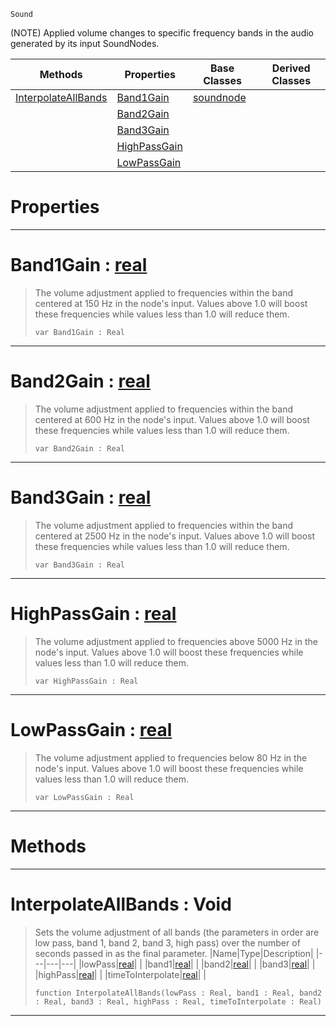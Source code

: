  `Sound`

(NOTE) Applied volume changes to specific frequency bands in the audio generated by its input SoundNodes.

|Methods|Properties|Base Classes|Derived Classes|
|---|---|---|---|
|[ InterpolateAllBands](https://github.com/PlasmaEngine/PlasmaDocs/tree/master/docs/C%2B%2B/code_reference/class_reference/equalizernode.markdown#interpolateallbands-void)|[ Band1Gain](https://github.com/PlasmaEngine/PlasmaDocs/tree/master/docs/C%2B%2B/code_reference/class_reference/equalizernode.markdown#band1gain-plasma-engine-do)|[soundnode](https://github.com/PlasmaEngine/PlasmaDocs/tree/master/docs/C%2B%2B/code_reference/class_reference/soundnode.markdown)| |
| |[ Band2Gain](https://github.com/PlasmaEngine/PlasmaDocs/tree/master/docs/C%2B%2B/code_reference/class_reference/equalizernode.markdown#band2gain-plasma-engine-do)| | |
| |[ Band3Gain](https://github.com/PlasmaEngine/PlasmaDocs/tree/master/docs/C%2B%2B/code_reference/class_reference/equalizernode.markdown#band3gain-plasma-engine-do)| | |
| |[ HighPassGain](https://github.com/PlasmaEngine/PlasmaDocs/tree/master/docs/C%2B%2B/code_reference/class_reference/equalizernode.markdown#highpassgain-plasma-engine)| | |
| |[ LowPassGain](https://github.com/PlasmaEngine/PlasmaDocs/tree/master/docs/C%2B%2B/code_reference/class_reference/equalizernode.markdown#lowpassgain-plasma-engine)| | |


 #  Properties


---  
 #  Band1Gain : [real](https://github.com/PlasmaEngine/PlasmaDocs/tree/master/docs/C%2B%2B/code_reference/lightning_base_types/real.markdown)

> The volume adjustment applied to frequencies within the band centered at 150 Hz in the node's input. Values above 1.0 will boost these frequencies while values less than 1.0 will reduce them.
> ``` lang=cpp, name=Lightning
> var Band1Gain : Real


---  
 #  Band2Gain : [real](https://github.com/PlasmaEngine/PlasmaDocs/tree/master/docs/C%2B%2B/code_reference/lightning_base_types/real.markdown)

> The volume adjustment applied to frequencies within the band centered at 600 Hz in the node's input. Values above 1.0 will boost these frequencies while values less than 1.0 will reduce them.
> ``` lang=cpp, name=Lightning
> var Band2Gain : Real


---  
 #  Band3Gain : [real](https://github.com/PlasmaEngine/PlasmaDocs/tree/master/docs/C%2B%2B/code_reference/lightning_base_types/real.markdown)

> The volume adjustment applied to frequencies within the band centered at 2500 Hz in the node's input. Values above 1.0 will boost these frequencies while values less than 1.0 will reduce them.
> ``` lang=cpp, name=Lightning
> var Band3Gain : Real


---  
 #  HighPassGain : [real](https://github.com/PlasmaEngine/PlasmaDocs/tree/master/docs/C%2B%2B/code_reference/lightning_base_types/real.markdown)

> The volume adjustment applied to frequencies above 5000 Hz in the node's input. Values above 1.0 will boost these frequencies while values less than 1.0 will reduce them.
> ``` lang=cpp, name=Lightning
> var HighPassGain : Real


---  
 #  LowPassGain : [real](https://github.com/PlasmaEngine/PlasmaDocs/tree/master/docs/C%2B%2B/code_reference/lightning_base_types/real.markdown)

> The volume adjustment applied to frequencies below 80 Hz in the node's input. Values above 1.0 will boost these frequencies while values less than 1.0 will reduce them.
> ``` lang=cpp, name=Lightning
> var LowPassGain : Real


---  
 #  Methods


---  
 #  InterpolateAllBands : Void

> Sets the volume adjustment of all bands (the parameters in order are low pass, band 1, band 2, band 3, high pass) over the number of seconds passed in as the final parameter.
> |Name|Type|Description|
> |---|---|---|
> |lowPass|[real](https://github.com/PlasmaEngine/PlasmaDocs/tree/master/docs/C%2B%2B/code_reference/lightning_base_types/real.markdown)| |
> |band1|[real](https://github.com/PlasmaEngine/PlasmaDocs/tree/master/docs/C%2B%2B/code_reference/lightning_base_types/real.markdown)| |
> |band2|[real](https://github.com/PlasmaEngine/PlasmaDocs/tree/master/docs/C%2B%2B/code_reference/lightning_base_types/real.markdown)| |
> |band3|[real](https://github.com/PlasmaEngine/PlasmaDocs/tree/master/docs/C%2B%2B/code_reference/lightning_base_types/real.markdown)| |
> |highPass|[real](https://github.com/PlasmaEngine/PlasmaDocs/tree/master/docs/C%2B%2B/code_reference/lightning_base_types/real.markdown)| |
> |timeToInterpolate|[real](https://github.com/PlasmaEngine/PlasmaDocs/tree/master/docs/C%2B%2B/code_reference/lightning_base_types/real.markdown)| |
> ``` lang=cpp, name=Lightning
> function InterpolateAllBands(lowPass : Real, band1 : Real, band2 : Real, band3 : Real, highPass : Real, timeToInterpolate : Real)
> ``` 


---  
 

 